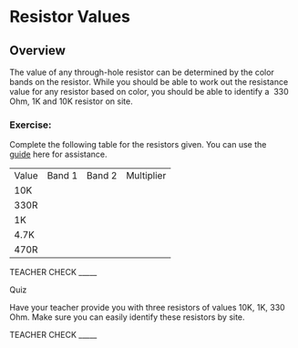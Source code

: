 # Resistor Values

## Overview

The value of any through-hole resistor can be determined by the color bands on the resistor. While you should be able to work out the resistance value for any resistor based on color, you should be able to identify a  330 Ohm, 1K and 10K resistor on site.

### Exercise:

Complete the following table for the resistors given. You can use the [guide](https://www.google.com/url?q=https://docs.google.com/document/d/1BmZbXzxnD2j17QToSZ9jeZmnP7burwfksfQq2v4zu-Y/edit%23heading%3Dh.ex2xtjdrup0t&sa=D&ust=1587613173886000) here for assistance.

|       |        |        |            |
| ----- | ------ | ------ | ---------- |
| Value | Band 1 | Band 2 | Multiplier |
| 10K   |        |        |            |
| 330R  |        |        |            |
| 1K    |        |        |            |
| 4.7K  |        |        |            |
| 470R  |        |        |            |

TEACHER CHECK \_\_\_\_\_

Quiz

Have your teacher provide you with three resistors of values 10K, 1K, 330 Ohm. Make sure you can easily identify these resistors by site.

TEACHER CHECK \_\_\_\_\_
